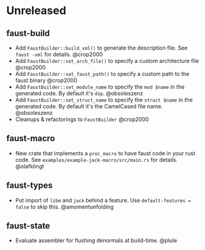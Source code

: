 
# Unreleased

## faust-build
- Add `FaustBuilder::build_xml()` to generate the description file. See `faust -xml` for details. @crop2000
- Add `FaustBuilder::set_arch_file()` to specify a custom architecture file @crop2000
- Add `FaustBuilder::set_faust_path()` to specify a custom path to the faust binary @crop2000
- Add `FaustBuilder::set_module_name` to specify the `mod $name` in the generated code. By default it's `dsp`. @obsoleszenz
- Add `FaustBuilder::set_struct_name` to specify the `struct $name` in the generated code. By default it's the CamelCased file name. @obsoleszenz
- Cleanups & refactorings to `FaustBuilder` @crop2000

## faust-macro
- New crate that implements a `proc_macro` to have faust code in your rust code.
  See `examples/example-jack-macro/src/main.rs` for details. @olafklingt

## faust-types
- Put import of `libm` and `jack` behind a feature. Use `default-features = false` to skip this. @amomentunfolding

## faust-state
- Evaluate assembler for flushing denormals at build-time. @plule
